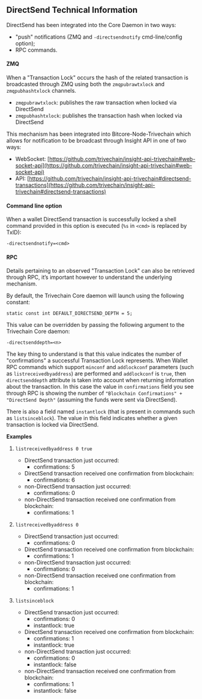 ## DirectSend Technical Information

DirectSend has been integrated into the Core Daemon in two ways:
* "push" notifications (ZMQ and `-directsendnotify` cmd-line/config option);
* RPC commands.

#### ZMQ

When a "Transaction Lock" occurs the hash of the related transaction is broadcasted through ZMQ using both the `zmqpubrawtxlock` and `zmqpubhashtxlock` channels.

* `zmqpubrawtxlock`: publishes the raw transaction when locked via DirectSend
* `zmqpubhashtxlock`: publishes the transaction hash when locked via DirectSend

This mechanism has been integrated into Bitcore-Node-Trivechain which allows for notification to be broadcast through Insight API in one of two ways:
* WebSocket: [https://github.com/trivechain/insight-api-trivechain#web-socket-api](https://github.com/trivechain/insight-api-trivechain#web-socket-api)
* API: [https://github.com/trivechain/insight-api-trivechain#directsend-transactions](https://github.com/trivechain/insight-api-trivechain#directsend-transactions)

#### Command line option

When a wallet DirectSend transaction is successfully locked a shell command provided in this option is executed (`%s` in `<cmd>` is replaced by TxID):

```
-directsendnotify=<cmd>
```

#### RPC

Details pertaining to an observed "Transaction Lock" can also be retrieved through RPC, it’s important however to understand the underlying mechanism.

By default, the Trivechain Core daemon will launch using the following constant:

```
static const int DEFAULT_DIRECTSEND_DEPTH = 5;
```

This value can be overridden by passing the following argument to the Trivechain Core daemon:

```
-directsenddepth=<n>
```

The key thing to understand is that this value indicates the number of "confirmations" a successful Transaction Lock represents. When Wallet RPC commands which support `minconf` and `addlockconf` parameters (such as `listreceivedbyaddress`) are performed and `addlockconf` is `true`, then `directsenddepth` attribute is taken into account when returning information about the transaction. In this case the value in `confirmations` field you see through RPC is showing the number of `"Blockchain Confirmations" + "DirectSend Depth"` (assuming the funds were sent via DirectSend).

There is also a field named `instantlock` (that is present in commands such as `listsinceblock`). The value in this field indicates whether a given transaction is locked via DirectSend.

**Examples**

1. `listreceivedbyaddress 0 true`
   * DirectSend transaction just occurred:
        * confirmations: 5
   * DirectSend transaction received one confirmation from blockchain:
        * confirmations: 6
   * non-DirectSend transaction just occurred:
        * confirmations: 0
   * non-DirectSend transaction received one confirmation from blockchain:
        * confirmations: 1

2. `listreceivedbyaddress 0`
   * DirectSend transaction just occurred:
        * confirmations: 0
   * DirectSend transaction received one confirmation from blockchain:
        * confirmations: 1
   * non-DirectSend transaction just occurred:
        * confirmations: 0
   * non-DirectSend transaction received one confirmation from blockchain:
        * confirmations: 1

3. `listsinceblock`
    * DirectSend transaction just occurred:
        * confirmations: 0
        * instantlock: true
    * DirectSend transaction received one confirmation from blockchain:
        * confirmations: 1
        * instantlock: true
    * non-DirectSend transaction just occurred:
        * confirmations: 0
        * instantlock: false
    * non-DirectSend transaction received one confirmation from blockchain:
        * confirmations: 1
        * instantlock: false
